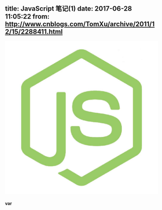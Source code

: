 title: JavaScript 笔记(1)
date: 2017-06-28 11:05:22
from: http://www.cnblogs.com/TomXu/archive/2011/12/15/2288411.html
---

![](https://raw.githubusercontent.com/haner199401/haner199401.github.io/develop/images/25916dad435a80a3a42083d26725ca31.jpeg)
<!--more-->

#### var